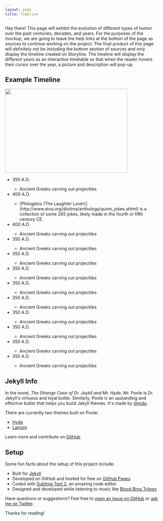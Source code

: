 ```yaml
---
layout: page
title: Timeline
---
```


<p class="message">
  Hey there! This page will exhibit the evolution of different types of humor over the past centuries, decades, and years. For the purposes of the mockup, we are going to leave the help links at the bottom of the page as sources to continue working on the project. The final product of this page will definitely not be including the bottom section of sources and only display the timeline created on Storyline. The timeline will display the different years as an interactive timetable so that when the reader hovers their cursor over the year, a picture and description will pop-up.
</p>

## Example Timeline
<a href="url"><img src="https://actamu.github.io/laughing-aggies/public/images/example_timeline.png" height="275" width="400" ></a>

<ul>
  <li>350 A.D.</li>
  <ul>
    <li>Ancient Greeks carving out projectiles</li>
  </ul>
  <li>400 A.D.</li>
  <ul>
    <li>[Philogelos (The Laughter Lover)](http://www.stoa.org/diotima/anthology/quinn_jokes.shtml) is a collection of some       265 jokes, likely made in the fourth or fifth century CE.</li>
  </ul>
  <li>400 A.D.</li>
  <ul>
    <li>Ancient Greeks carving out projectiles</li>
  </ul>
  <li>350 A.D.</li>
  <ul>
    <li>Ancient Greeks carving out projectiles</li>
  </ul>
  <li>350 A.D.</li>
  <ul>
    <li>Ancient Greeks carving out projectiles</li>
  </ul>
  <li>350 A.D.</li>
  <ul>
    <li>Ancient Greeks carving out projectiles</li>
  </ul>
  <li>350 A.D.</li>
  <ul>
    <li>Ancient Greeks carving out projectiles</li>
  </ul>
  <li>350 A.D.</li>
  <ul>
    <li>Ancient Greeks carving out projectiles</li>
  </ul>
  <li>350 A.D.</li>
  <ul>
    <li>Ancient Greeks carving out projectiles</li>
  </ul>
  <li>350 A.D.</li>
  <ul>
    <li>Ancient Greeks carving out projectiles</li>
  </ul>
  <li>350 A.D.</li>
  <ul>
    <li>Ancient Greeks carving out projectiles</li>
  </ul>
  <li>350 A.D.</li>
  <ul>
    <li>Ancient Greeks carving out projectiles</li>
  </ul>
</ul>


## Jekyll Info
In the novel, *The Strange Case of Dr. Jeykll and Mr. Hyde*, Mr. Poole is Dr. Jekyll's virtuous and loyal butler. Similarly, Poole is an upstanding and effective butler that helps you build Jekyll themes. It's made by [@mdo](https://twitter.com/mdo).

There are currently two themes built on Poole:

* [Hyde](http://hyde.getpoole.com)
* [Lanyon](http://lanyon.getpoole.com)

Learn more and contribute on [GitHub](https://github.com/poole).

## Setup

Some fun facts about the setup of this project include:

* Built for [Jekyll](http://jekyllrb.com)
* Developed on GitHub and hosted for free on [GitHub Pages](https://pages.github.com)
* Coded with [Sublime Text 2](http://sublimetext.com), an amazing code editor
* Designed and developed while listening to music like [Blood Bros Trilogy](https://soundcloud.com/maddecent/sets/blood-bros-series)

Have questions or suggestions? Feel free to [open an issue on GitHub](https://github.com/poole/issues/new) or [ask me on Twitter](https://twitter.com/mdo).

Thanks for reading!
